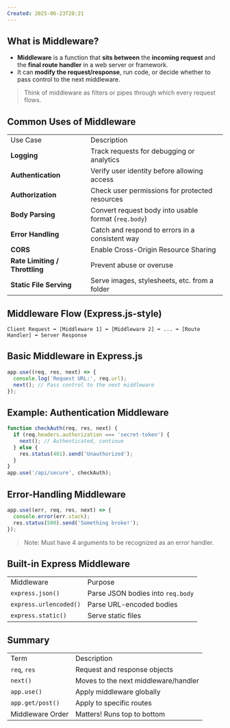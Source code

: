 ```yaml
---
Created: 2025-06-23T20:21
---
```

## What is Middleware?

- **Middleware** is a function that **sits between** the **incoming request** and the **final route handler** in a web server or framework.
- It can **modify the request/response**, run code, or decide whether to pass control to the next middleware.

> Think of middleware as filters or pipes through which every request flows.

  

## Common Uses of Middleware

|   |   |
|---|---|
|Use Case|Description|
|**Logging**|Track requests for debugging or analytics|
|**Authentication**|Verify user identity before allowing access|
|**Authorization**|Check user permissions for protected resources|
|**Body Parsing**|Convert request body into usable format (`req.body`)|
|**Error Handling**|Catch and respond to errors in a consistent way|
|**CORS**|Enable Cross-Origin Resource Sharing|
|**Rate Limiting / Throttling**|Prevent abuse or overuse|
|**Static File Serving**|Serve images, stylesheets, etc. from a folder|

  

## Middleware Flow (Express.js-style)

```Plain
Client Request ➡ [Middleware 1] ➡ [Middleware 2] ➡ ... ➡ [Route Handler] ➡ Server Response
```

  

## Basic Middleware in Express.js

```JavaScript
app.use((req, res, next) => {
  console.log('Request URL:', req.url);
  next(); // Pass control to the next middleware
});
```

  

## Example: Authentication Middleware

```JavaScript
function checkAuth(req, res, next) {
  if (req.headers.authorization === 'secret-token') {
    next(); // Authenticated, continue
  } else {
    res.status(401).send('Unauthorized');
  }
}
app.use('/api/secure', checkAuth);
```

  

## Error-Handling Middleware

```JavaScript
app.use((err, req, res, next) => {
  console.error(err.stack);
  res.status(500).send('Something broke!');
});
```

> Note: Must have 4 arguments to be recognized as an error handler.

  

## Built-in Express Middleware

|   |   |
|---|---|
|Middleware|Purpose|
|`express.json()`|Parse JSON bodies into `req.body`|
|`express.urlencoded()`|Parse URL-encoded bodies|
|`express.static()`|Serve static files|

  

## Summary

|   |   |
|---|---|
|Term|Description|
|`req`, `res`|Request and response objects|
|`next()`|Moves to the next middleware/handler|
|`app.use()`|Apply middleware globally|
|`app.get/post()`|Apply to specific routes|
|Middleware Order|Matters! Runs top to bottom|